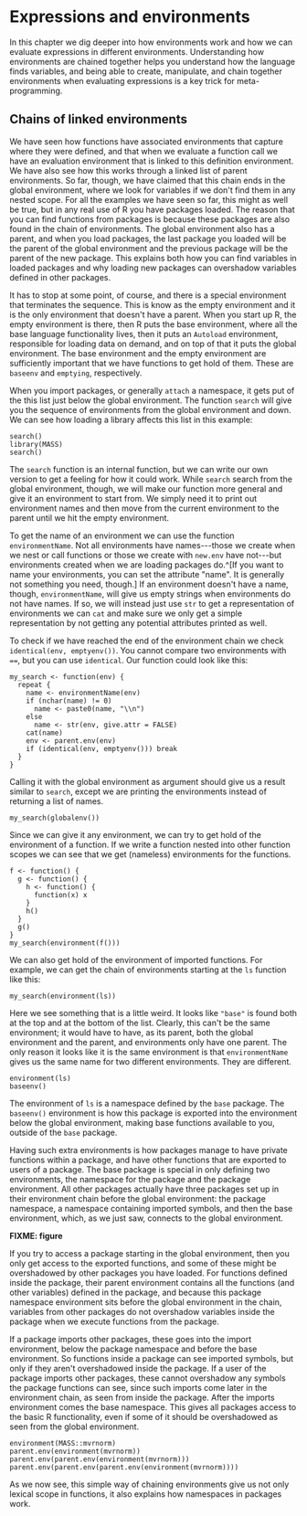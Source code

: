 # Expressions and environments

In this chapter we dig deeper into how environments work and how we can evaluate expressions in different environments. Understanding how environments are chained together helps you understand how the language finds variables, and being able to create, manipulate, and chain together environments when evaluating expressions is a key trick for meta-programming.

## Chains of linked environments

We have seen how functions have associated environments that capture where they were defined, and that when we evaluate a function call we have an evaluation environment that is linked to this definition environment. We have also see how this works through a linked list of parent environments. So far, though, we have claimed that this chain ends in the global environment, where we look for variables if we don't find them in any nested scope. For all the examples we have seen so far, this might as well be true, but in any real use of R you have packages loaded. The reason that you can find functions from packages is because these packages are also found in the chain of environments. The global environment also has a parent, and when you load packages, the last package you loaded will be the parent of the global environment and the previous package will be the parent of the new package. This explains both how you can find variables in loaded packages and why loading new packages can overshadow variables defined in other packages.

It has to stop at some point, of course, and there is a special environment that terminates the sequence. This is know as the empty environment and it is the only environment that doesn't have a parent. When you start up R, the empty environment is there, then R puts the base environment, where all the base language functionality lives, then it puts an `Autoload` environment, responsible for loading data on demand, and on top of that it puts the global environment. The base environment and the empty environment are sufficiently important that we have functions to get hold of them. These are `baseenv` and `emptying`, respectively.

When you import packages, or generally `attach` a namespace, it gets put of the this list just below the global environment. The function `search` will give you the sequence of environments from the global environment and down. We can see how loading a library affects this list in this example:

```{r}
search()
library(MASS)
search()
```

The `search` function is an internal function, but we can write our own version to get a feeling for how it could work. While `search` search from the global environment, though, we will make our function more general and give it an environment to start from. We simply need it to print out environment names and then move from the current environment to the parent until we hit the empty environment. 

To get the name of an environment we can use the function `environmentName`. Not all environments have names---those we create when we nest or call functions or those we create with `new.env` have not---but environments created when we are loading packages do.^[If you want to name your environments, you can set the attribute "name". It is generally not something you need, though.] If an environment doesn't have a name, though, `environmentName`, will give us empty strings when environments do not have names. If so, we will instead just use `str` to get a representation of environments we can `cat` and make sure we only get a simple representation by not getting any potential attributes printed as well.

To check if we have reached the end of the environment chain we check `identical(env, emptyenv())`. You cannot compare two environments with `==`, but you can use `identical`. Our function could look like this:

```{r}
my_search <- function(env) {
  repeat {
    name <- environmentName(env)
    if (nchar(name) != 0) 
      name <- paste0(name, "\\n")
    else
      name <- str(env, give.attr = FALSE)
    cat(name)
    env <- parent.env(env)
    if (identical(env, emptyenv())) break
  }
}
```

Calling it with the global environment as argument should give us a result similar to `search`, except we are printing the environments instead of returning a list of names.

```{r}
my_search(globalenv())
```

Since we can give it any environment, we can try to get hold of the environment of a function. If we write a function nested into other function scopes we can see that we get (nameless) environments for the functions.

```{r}
f <- function() {
  g <- function() {
    h <- function() {
      function(x) x
    }
    h()
  }
  g()
}
my_search(environment(f()))
```

We can also get hold of the environment of imported functions. For example, we can get the chain of environments starting at the `ls` function like this:

```{r}
my_search(environment(ls))
```

Here we see something that is a little weird. It looks like `"base"` is found both at the top and at the bottom of the list. Clearly, this can't be the same environment; it would have to have, as its parent, both the global environment and the parent, and environments only have one parent. The only reason it looks like it is the same environment is that `environmentName` gives us the same name for two different environments. They are different.

```{r}
environment(ls)
baseenv()
```

The environment of `ls` is a namespace defined by the `base` package. The `baseenv()` environment is how this package is exported into the environment below the global environment, making base functions available to you, outside of the `base` package. 

Having such extra environments is how packages manage to have private functions within a package, and have other functions that are exported to users of a package. The base package is special in only defining two environments, the namespace for the package and the package environment. All other packages actually have three packages set up in their environment chain before the global environment: the package namespace, a namespace containing imported symbols, and then the base environment, which, as we just saw, connects to the global environment.

**FIXME: figure**

If you try to access a package starting in the global environment, then you only get access to the exported functions, and some of these might be overshadowed by other packages you have loaded. For functions defined inside the package, their parent environment contains all the functions (and other variables) defined in the package, and because this package namespace environment sits before the global environment in the chain, variables from other packages do not overshadow variables inside the package when we execute functions from the package.

If a package imports other packages, these goes into the import environment, below the package namespace and before the base environment. So functions inside a package can see imported symbols, but only if they aren't overshadowed inside the package. If a user of the package imports other packages, these cannot overshadow any symbols the package functions can see, since such imports come later in the environment chain, as seen from inside the package. After the imports environment comes the base namespace. This gives all packages access to the basic R functionality, even if some of it should be overshadowed as seen from the global environment.

```{r}
environment(MASS::mvrnorm)
parent.env(environment(mvrnorm))
parent.env(parent.env(environment(mvrnorm)))
parent.env(parent.env(parent.env(environment(mvrnorm))))
``` 

As we now see, this simple way of chaining environments give us not only lexical scope in functions, it also explains how namespaces in packages work.

